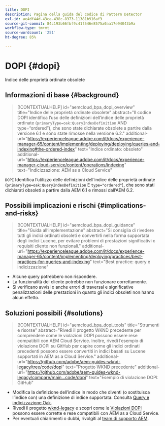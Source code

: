 ```yaml
---
title: DOPI
description: Pagina della guida del codice di Pattern Detector
exl-id: ae4df44d-43ca-438c-8373-11381b916af3
source-git-commit: 84c193b66fbf9c41f546e8575a0aa17e94043b9a
workflow-type: tm+mt
source-wordcount: '251'
ht-degree: 85%

---
```


# DOPI {#dopi}

Indice delle proprietà ordinate obsolete

## Informazioni di base {#background}

>[!CONTEXTUALHELP]
>id="aemcloud_bpa_dopi_overview"
>title="Indice delle proprietà ordinate obsolete"
>abstract="Il codice DOPI identifica l’uso delle definizioni dell’indice delle proprietà ordinate (`primaryType=oak:QueryIndexDefinition` AND type=“ordered”), che sono state dichiarate obsolete a partire dalla versione 6.1 e sono state rimosse nella versione 6.2."
>additional-url="https://experienceleague.adobe.com/it/docs/experience-manager-65/content/implementing/deploying/deploying/queries-and-indexing#the-ordered-index" text="Indice ordinato: obsoleto"
>additional-url="https://experienceleague.adobe.com/it/docs/experience-manager-cloud-service/content/operations/indexing" text="Indicizzazione: AEM as a Cloud Service"

`DOPI`  Identifica l’utilizzo delle definizioni dell’indice delle proprietà ordinate (`primaryType=oak:QueryIndexDefinition` E `type="ordered"`), che sono stati dichiarati obsoleti a partire dalla AEM 6.1 e rimossi dall’AEM 6.2.

## Possibili implicazioni e rischi {#implications-and-risks}

>[!CONTEXTUALHELP]
>id="aemcloud_bpa_dopi_guidance"
>title="Guida all’implementazione"
>abstract="Si consiglia di rivedere tutti gli indici ordinati obsoleti e convertirli nella forma supportata degli indici Lucene, per evitare problemi di prestazioni significativi o requisiti cliente non funzionali."
>additional-url="https://experienceleague.adobe.com/it/docs/experience-manager-65/content/implementing/deploying/practices/best-practices-for-queries-and-indexing" text="Best practice: query e indicizzazione"

* Alcune query potrebbero non rispondere.
* La funzionalità del cliente potrebbe non funzionare correttamente.
* Si verificano avvisi o anche errori di traversal e significative penalizzazioni delle prestazioni in quanto gli indici obsoleti non hanno alcun effetto.

## Soluzioni possibili {#solutions}

>[!CONTEXTUALHELP]
>id="aemcloud_bpa_dopi_tools"
>title="Strumenti e risorse"
>abstract="Rivedi il progetto WKND precedente per comprendere come le violazioni DOPI possono essere rese compatibili con AEM Cloud Service. Inoltre, rivedi l’esempio di violazione DOPI su GitHub per capire come gli indici ordinati precedenti possono essere convertiti in indici basati su Lucene supportati in AEM as a Cloud Service."
>additional-url="https://github.com/adobe/aem-guides-wknd-legacy/tree/code/dopi" text="Progetto WKND precedente"
>additional-url="https://github.com/adobe/aem-guides-wknd-legacy/compare/main...code/dopi" text="Esempio di violazione DOPI: GitHub"

* Modifica la definizione dell’indice in modo che diventi (o sostituisca l’indice con) una definizione di indice supportata. Consulta [Query e indicizzazione Oak](https://experienceleague.adobe.com/it/docs/experience-manager-65/content/implementing/deploying/deploying/queries-and-indexing).
* Rivedi il progetto [wknd-legacy](https://github.com/adobe/aem-guides-wknd-legacy/tree/code/dopi) e scopri come le [Violazioni DOPI](https://github.com/adobe/aem-guides-wknd-legacy/compare/main...code/dopi) possono essere corrette e rese compatibili con AEM as a Cloud Service.
* Per eventuali chiarimenti o dubbi, rivolgiti al [team di supporto AEM](https://helpx.adobe.com/it/enterprise/using/support-for-experience-cloud.html).
